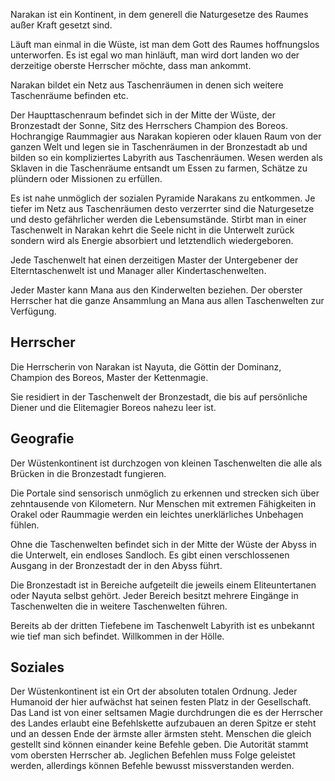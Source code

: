Narakan ist ein Kontinent, in dem generell die Naturgesetze des Raumes außer Kraft gesetzt sind.

Läuft man einmal in die Wüste, ist man dem Gott des Raumes hoffnungslos unterworfen. Es ist egal wo man hinläuft, man wird dort landen wo der derzeitige oberste Herrscher möchte, dass man ankommt.

Narakan bildet ein Netz aus Taschenräumen in denen sich weitere Taschenräume befinden etc. 

Der Haupttaschenraum befindet sich in der Mitte der Wüste, der Bronzestadt der Sonne, Sitz des Herrschers Champion des Boreos. Hochrangige Raummagier aus Narakan kopieren oder klauen Raum von der ganzen Welt und legen sie in Taschenräumen in der Bronzestadt ab und bilden so ein kompliziertes Labyrith aus Taschenräumen. Wesen werden als Sklaven in die Taschenräume entsandt um Essen zu farmen, Schätze zu plündern oder Missionen zu erfüllen.

Es ist nahe unmöglich der sozialen Pyramide Narakans zu entkommen. Je tiefer im Netz aus Taschenräumen desto verzerrter sind die Naturgesetze und desto gefährlicher werden die Lebensumstände. Stirbt man in einer Taschenwelt in Narakan kehrt die Seele nicht in die Unterwelt zurück sondern wird als Energie absorbiert und letztendlich wiedergeboren.

Jede Taschenwelt hat einen derzeitigen Master der Untergebener der Elterntaschenwelt ist und Manager aller Kindertaschenwelten.

Jeder Master kann Mana aus den Kinderwelten beziehen. Der oberster Herrscher hat die ganze Ansammlung an Mana aus allen Taschenwelten zur Verfügung.

## Herrscher

Die Herrscherin von Narakan ist Nayuta, die Göttin der Dominanz, Champion des Boreos, Master der Kettenmagie.

Sie residiert in der Taschenwelt der Bronzestadt, die bis auf persönliche Diener und die Elitemagier Boreos nahezu leer ist.

## Geografie

Der Wüstenkontinent ist durchzogen von kleinen Taschenwelten die alle als Brücken in die Bronzestadt fungieren.

Die Portale sind sensorisch unmöglich zu erkennen und strecken sich über zehntausende von Kilometern. Nur Menschen mit extremen Fähigkeiten in Orakel oder Raummagie werden ein leichtes unerklärliches Unbehagen fühlen.

Ohne die Taschenwelten befindet sich in der Mitte der Wüste der Abyss in die Unterwelt, ein endloses Sandloch. Es gibt einen verschlossenen Ausgang in der Bronzestadt der in den Abyss führt.

Die Bronzestadt ist in Bereiche aufgeteilt die jeweils einem Eliteuntertanen oder Nayuta selbst gehört. Jeder Bereich besitzt mehrere Eingänge in Taschenwelten die in weitere Taschenwelten führen.

Bereits ab der dritten Tiefebene im Taschenwelt Labyrith ist es unbekannt wie tief man sich befindet. Willkommen in der Hölle.

## Soziales

Der Wüstenkontinent ist ein Ort der absoluten totalen Ordnung. Jeder Humanoid der hier aufwächst hat seinen festen Platz in der Gesellschaft. Das Land ist von einer seltsamen Magie durchdrungen die es der Herrscher des Landes erlaubt eine Befehlskette aufzubauen an deren Spitze er steht und an dessen Ende der ärmste aller ärmsten steht. Menschen die gleich gestellt sind können einander keine Befehle geben. Die Autorität stammt vom obersten Herrscher ab. Jeglichen Befehlen muss Folge geleistet werden, allerdings können Befehle bewusst missverstanden werden.